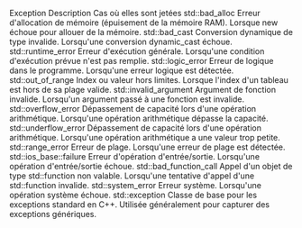 Exception	Description	Cas où elles sont jetées
std::bad_alloc	Erreur d'allocation de mémoire (épuisement de la mémoire RAM).	Lorsque new échoue pour allouer de la mémoire.
std::bad_cast	Conversion dynamique de type invalide.	Lorsqu'une conversion dynamic_cast échoue.
std::runtime_error	Erreur d'exécution générale.	Lorsqu'une condition d'exécution prévue n'est pas remplie.
std::logic_error	Erreur de logique dans le programme.	Lorsqu'une erreur logique est détectée.
std::out_of_range	Index ou valeur hors limites.	Lorsque l'index d'un tableau est hors de sa plage valide.
std::invalid_argument	Argument de fonction invalide.	Lorsqu'un argument passé à une fonction est invalide.
std::overflow_error	Dépassement de capacité lors d'une opération arithmétique.	Lorsqu'une opération arithmétique dépasse la capacité.
std::underflow_error	Dépassement de capacité lors d'une opération arithmétique.	Lorsqu'une opération arithmétique a une valeur trop petite.
std::range_error	Erreur de plage.	Lorsqu'une erreur de plage est détectée.
std::ios_base::failure	Erreur d'opération d'entrée/sortie.	Lorsqu'une opération d'entrée/sortie échoue.
std::bad_function_call	Appel d'un objet de type std::function non valable.	Lorsqu'une tentative d'appel d'une std::function invalide.
std::system_error	Erreur système.	Lorsqu'une opération système échoue.
std::exception	Classe de base pour les exceptions standard en C++.	Utilisée généralement pour capturer des exceptions génériques.
